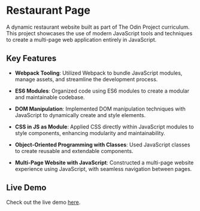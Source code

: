 # Restaurant Page

A dynamic restaurant website built as part of The Odin Project curriculum. This project showcases the use of modern JavaScript tools and techniques to create a multi-page web application entirely in JavaScript.

## Key Features

- **Webpack Tooling**: Utilized Webpack to bundle JavaScript modules, manage assets, and streamline the development process.
  
- **ES6 Modules**: Organized code using ES6 modules to create a modular and maintainable codebase.

- **DOM Manipulation**: Implemented DOM manipulation techniques with JavaScript to dynamically create and style elements.

- **CSS in JS as Module**: Applied CSS directly within JavaScript modules to style components, enhancing modularity and maintainability.

- **Object-Oriented Programming with Classes**: Used JavaScript classes to create reusable and extendable components.

- **Multi-Page Website with JavaScript**: Constructed a multi-page website experience using JavaScript, with seamless navigation between pages.

## Live Demo

Check out the live demo [here](https://abnsol.github.io/restaurant-page).
